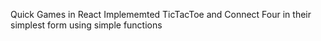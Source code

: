 Quick Games in React
Implememted TicTacToe and Connect Four in their simplest form using simple functions
